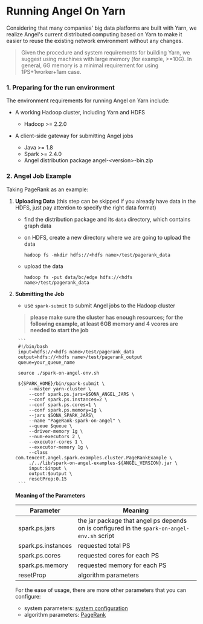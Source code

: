 # Running Angel On Yarn


Considering that many companies' big data platforms are built with Yarn, we realize Angel's current distributed computing based on Yarn to make it easier to reuse the existing network environment without any changes. 

> Given the procedure and system requirements for building Yarn, we suggest using machines with large memory (for example, >=10G). In general, 6G memory is a minimal requirement for using 1PS+1worker+1am case.


### 1. **Preparing for the run environment**

The environment requirements for running Angel on Yarn include:

* A working Hadoop cluster, including Yarn and HDFS
	* Hadoop >= 2.2.0

* A client-side gateway for submitting Angel jobs
	* Java >= 1.8
	* Spark >= 2.4.0 
	* Angel distribution package angel-\<version\>-bin.zip


### 2. **Angel Job Example**

Taking PageRank as an example:

1. **Uploading Data** (this step can be skipped if you already have data in the HDFS, just pay attention to specify the right data format)

	* find the distribution package and its `data` directory, which contains graph data
	* on HDFS, create a new directory where we are going to upload the data

		```
		hadoop fs -mkdir hdfs://<hdfs name>/test/pagerank_data
		```
	* upload the data 

		```
		hadoop fs -put data/bc/edge hdfs://<hdfs name>/test/pagerank_data
		```
2. **Submitting the Job**

	* use `spark-submit` to submit Angel jobs to the Hadoop cluster

	> **please make sure the cluster has enough resources; for the following example, at least 6GB memory and 4 vcores are needed to start the job**
	
		```
		#!/bin/bash
        input=hdfs://<hdfs name>/test/pagerank_data
        output=hdfs://<hdfs name>/test/pagerank_output
        queue=your_queue_name
        
        source ./spark-on-angel-env.sh
        
        ${SPARK_HOME}/bin/spark-submit \
            --master yarn-cluster \
            --conf spark.ps.jars=$SONA_ANGEL_JARS \
            --conf spark.ps.instances=2 \
            --conf spark.ps.cores=1 \
            --conf spark.ps.memory=1g \
            --jars $SONA_SPARK_JARS\
            --name "PageRank-spark-on-angel" \
            --queue $queue \
            --driver-memory 1g \
            --num-executors 2 \
            --executor-cores 1 \
            --executor-memory 1g \
            --class com.tencent.angel.spark.examples.cluster.PageRankExample \
            ./../lib/spark-on-angel-examples-${ANGEL_VERSION}.jar \
            input:$input \
            output:$output \
            resetProp:0.15
		```

	**Meaning of the Parameters**


	| Parameter    | Meaning  |
	| --- | --- |
	| spark.ps.jars  | the jar package that angel ps depends on is configured in the `spark-on-angel-env.sh` script  |
	| spark.ps.instances | requested total PS |
	| spark.ps.cores | requested cores for each PS |
	| spark.ps.memory | requested memory for each PS |
	| resetProp | algorithm parameters |


	For the ease of usage, there are more other parameters that you can configure:

	* system parameters: [system configuration](config_details_en.md)
	* algorithm parameters: [PageRank](../algo/sona/pagerank_on_angel_en.md)
